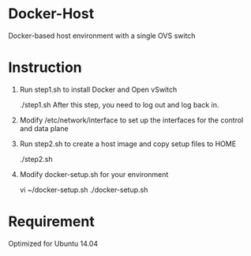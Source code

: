 # Docker-Host
Docker-based host environment with a single OVS switch

# Instruction
1. Run step1.sh to install Docker and Open vSwitch

	./step1.sh
	After this step, you need to log out and log back in.

2. Modify /etc/network/interface to set up the interfaces for the control and data plane

3. Run step2.sh to create a host image and copy setup files to HOME

	./step2.sh

4. Modify docker-setup.sh for your environment

	vi ~/docker-setup.sh
	./docker-setup.sh

# Requirement
Optimized for Ubuntu 14.04
